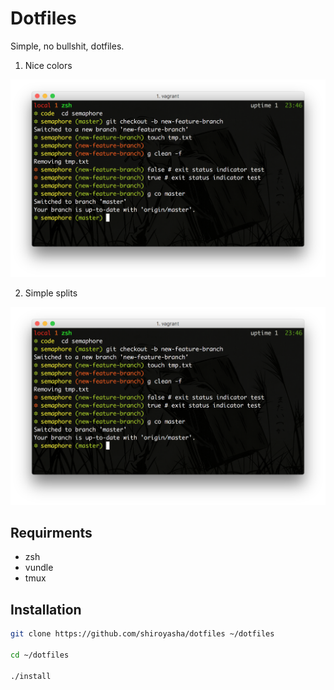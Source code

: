 # Dotfiles

Simple, no bullshit, dotfiles.

1. Nice colors

![Shiroyasha dotfiles screenshot](screenshot.png)

2. Simple splits

![Shiroyasha dotfiles screenshot](screenshot.png)

## Requirments

- zsh
- vundle
- tmux

## Installation

``` bash
git clone https://github.com/shiroyasha/dotfiles ~/dotfiles

cd ~/dotfiles

./install
```
